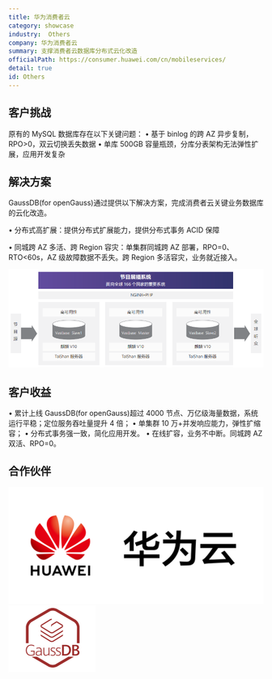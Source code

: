 ```yaml
---
title: 华为消费者云
category: showcase
industry:  Others
company: 华为消费者云
summary: 支撑消费者云数据库分布式云化改造
officialPath: https://consumer.huawei.com/cn/mobileservices/
detail: true
id: Others
---
```


## 客户挑战

原有的 MySQL 数据库存在以下关键问题：
• 基于 binlog 的跨 AZ 异步复制，RPO>0，双云切换丢失数据
• 单库 500GB 容量瓶颈，分库分表架构无法弹性扩展，应用开发复杂

## 解决方案

GaussDB(for openGauss)通过提供以下解决方案，完成消费者云关键业务数据库的云化改造。

• 分布式高扩展：提供分布式扩展能力，提供分布式事务 ACID 保障

• 同城跨 AZ 多活、跨 Region 容灾：单集群同城跨 AZ 部署，RPO=0、RTO<60s，AZ 级故障数据不丢失。跨 Region 多活容灾，业务就近接入。

<div class="case-img case-right"><img src="./o1.png"/></div>

## 客户收益

• 累计上线 GaussDB(for openGauss)超过 4000 节点、万亿级海量数据，系统运行平稳；定位服务吞吐量提升 4 倍；
• 单集群 10 万+并发响应能力，弹性扩缩容；
• 分布式事务强一致，简化应用开发。
• 在线扩容，业务不中断。同城跨 AZ 双活、RPO=0。

## 合作伙伴

<div class=logo>
    <img src="./huaweiyun.png"/>
    <img src="./gaussdb.png"/>
</div>
